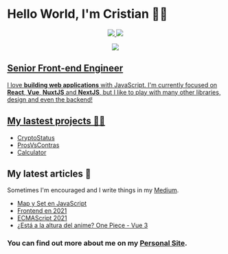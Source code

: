 # Hello World, I'm Cristian 👋🏽

<p align="center">
    <a href="https://github.com/cristianpoleyJS">
    <img src="https://github-readme-stats.vercel.app/api/?username=cristianpoleyJS&title_color=ffffff&text_color=ffffff&show_icons=true&bg_color=30,ffa41f,fd9000&hide_border=false&icon_color=ffffff&hide_title=true&count_private=true&include_all_commits=true&enable_animations=true" />
    <a href="https://github.com/cristianpoleyJS">
    <img src="https://github-readme-stats-one-bice.vercel.app/api/top-langs/?username=cristianpoleyJS&layout=compact&role=OWNER,ORGANIZATION_MEMBER,COLLABORATOR&title_color=fd9a00&text_color=9f9f9f&show_icons=true&bg_color=00000000&hide_border=true&icon_color=fd9a00&hide_title=true&count_private=true&enable_animations=true" />
</p>

<p align="center">
    <a href="https://github.com/cristianpoleyJS">
    <img src="https://github-readme-streak-stats.herokuapp.com?user=cristianpoleyJS&theme=tokyonight_duo&hide_border=true&ring=fd9a00&currStreakLabel=fd9a00&sideNums=fd9a00&dates=979797&sideLabels=fd9a00&currStreakNum=fd9a00&border=DD2727&stroke=00000000&background=00000000&fire=FF7600" />
</p>


## Senior Front-end Engineer

I love **building web applications** with JavaScript. I'm currently focused on **React**, **Vue**, **NuxtJS** and **NextJS**, but I like to play with many other libraries, design and even the backend!

## My lastest projects 👨‍💻

- [CryptoStatus](https://cryptostatus.vercel.app/)
- [ProsVsContras](https://prosvscontras.app/)
- [Calculator](https://calculator-frontendmentor.netlify.app/)

## My latest articles 📝
Sometimes I'm encouraged and I write things in my [Medium](https://medium.com/@cristianpoley).

- [Map y Set en JavaScript](https://cristianpoley.medium.com/map-y-set-en-javascript-de216fd4dbdd)
- [Frontend en 2021](https://cristianpoley.medium.com/frontend-en-2021-acdc3f9889bc)
- [ECMAScript 2021](https://cristianpoley.medium.com/ecmascript-2021-17aaeb1d35c7)
- [¿Está a la altura del anime? One Piece - Vue 3](https://octuweb.com/vue3/)

### You can find out more about me on my [Personal Site](https://cristianpoley.com).
